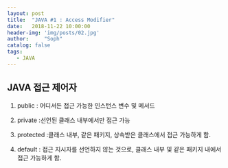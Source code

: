 ```yaml
---
layout: post
title:  "JAVA #1 : Access Modifier"
date:   2018-11-22 10:00:00
header-img: 'img/posts/02.jpg'
author:     "Soph"
catalog: false
tags:
   - JAVA
---
```


## JAVA 접근 제어자

1. public
: 어디서든 접근 가능한 인스턴스 변수 및 메서드

2. private
:선언된 클래스 내부에서만 접근 가능

3. protected
:클래스 내부, 같은 패키지, 상속받은 클래스에서 접근 가능하게 함.

4. default
: 접근 지시자를 선언하지 않는 것으로, 클래스 내부 및 같은 패키지 내에서 접근 가능하게 함.
